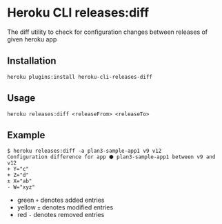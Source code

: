 # Heroku CLI releases:diff

The diff utility to check for configuration changes between releases of given heroku app

## Installation

```
heroku plugins:install heroku-cli-releases-diff
```

## Usage

```
heroku releases:diff <releaseFrom> <releaseTo>
```

## Example 

```
$ heroku releases:diff -a plan3-sample-app1 v9 v12
Configuration difference for app ⬢ plan3-sample-app1 between v9 and v12
+ Y="c"
+ Z="d"
± X="ab"
- W="xyz"
```

 * green `+` denotes added entries
 * yellow `±` denotes modified entries
 * red `-` denotes removed entries

